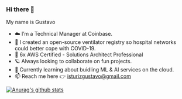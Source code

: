 ### Hi there 👋

My name is Gustavo

- ☁️ I’m a Technical Manager at Coinbase.
- 🔭 I created an open-source ventilator registry so hospital networks could better cope with COVID-19.
- 🏅 6x AWS Certified - Solutions Architect Professional
- 🪐 Always looking to collaborate on fun projects.
- 🤖 Currently learning about buidling ML & AI services on the cloud.
- 📫 Reach me here 👉 isturizgustavo@gmail.com

[![Anurag's github stats](https://github-readme-stats.vercel.app/api?username=gisturiz)](https://github.com/anuraghazra/github-readme-stats)


